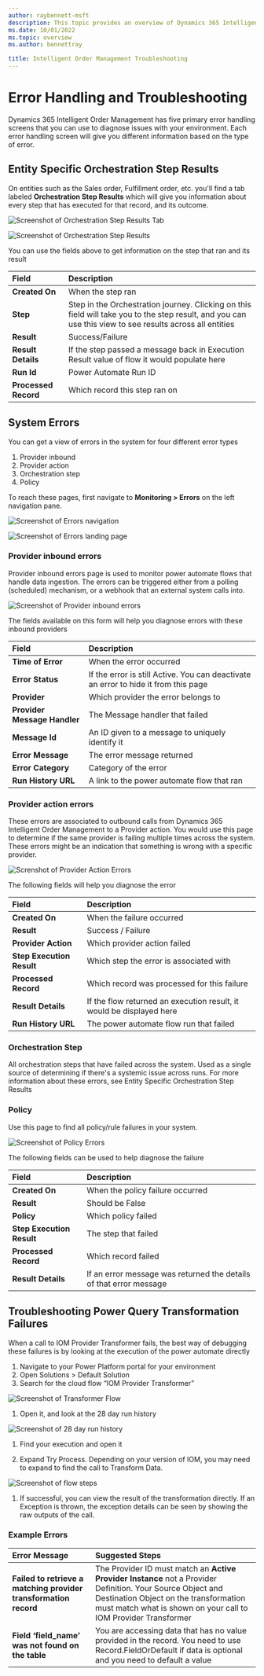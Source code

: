 ```yaml
---
author: raybennett-msft
description: This topic provides an overview of Dynamics 365 Intelligent Order Management Troubleshooting
ms.date: 10/01/2022
ms.topic: overview
ms.author: bennettray

title: Intelligent Order Management Troubleshooting
---
```

# Error Handling and Troubleshooting
Dynamics 365 Intelligent Order Management has five primary error handling screens that you can use to diagnose issues with your environment. Each error handling screen will give you different information based on the type of error.

## Entity Specific Orchestration Step Results
On entities such as the Sales order, Fulfillment order, etc. you'll find a tab labeled **Orchestration Step Results** which will give you information about every step that has executed for that record, and its outcome.

![Screenshot of Orchestration Step Results Tab](media/troubleshooting-001.png)

![Screenshot of Orchestration Step Results](media/troubleshooting-002.png)

You can use the fields above to get information on the step that ran and its result

|**Field**|**Description**|
| :- | :- |
|**Created On**|When the step ran|
|**Step**|Step in the Orchestration journey. Clicking on this field will take you to the step result, and you can use this view to see results across all entities|
|**Result**|Success/Failure|
|**Result Details**|If the step passed a message back in Execution Result value of flow it would populate here|
|**Run Id**|Power Automate Run ID|
|**Processed Record**|Which record this step ran on|

## System Errors
You can get a view of errors in the system for four different error types

1. Provider inbound
1. Provider action
1. Orchestration step
1. Policy

To reach these pages, first navigate to **Monitoring > Errors** on the left navigation pane.

![Screenshot of Errors navigation](media/troubleshooting-003.png)

![Screenshot of Errors landing page](media/troubleshooting-004.png)

### Provider inbound errors
Provider inbound errors page is used to monitor power automate flows that handle data ingestion. The errors can be triggered either from a polling (scheduled) mechanism, or a webhook that an external system calls into.

![Screenshot of Provider inbound errors](media/troubleshooting-005.png)

The fields available on this form will help you diagnose errors with these inbound providers

|**Field**|**Description**|
| :- | :- |
|**Time of Error**|When the error occurred|
|**Error Status**|If the error is still Active. You can deactivate an error to hide it from this page|
|**Provider**|Which provider the error belongs to|
|**Provider Message Handler**|The Message handler that failed|
|**Message Id**|An ID given to a message to uniquely identify it|
|**Error Message**|The error message returned|
|**Error Category**|Category of the error|
|**Run History URL**|A link to the power automate flow that ran|

### Provider action errors
These errors are associated to outbound calls from Dynamics 365 Intelligent Order Management to a Provider action. You would use this page to determine if the same provider is failing multiple times across the system. These errors might be an indication that something is wrong with a specific provider.

![Screnshot of Provider Action Errors](media/troubleshooting-006.png)

The following fields will help you diagnose the error

|**Field**|**Description**|
| :- | :- |
|**Created On**|When the failure occurred|
|**Result**|Success / Failure|
|**Provider Action**|Which provider action failed|
|**Step Execution Result**|Which step the error is associated with|
|**Processed Record**|Which record was processed for this failure|
|**Result Details**|If the flow returned an execution result, it would be displayed here|
|**Run History URL**|The power automate flow run that failed|

### Orchestration Step
All orchestration steps that have failed across the system. Used as a single source of determining if there's a systemic issue across runs. For more information about these errors, see Entity Specific Orchestration Step Results

### Policy
Use this page to find all policy/rule failures in your system. 

![Screenshot of Policy Errors](media/troubleshooting-007.png)

The following fields can be used to help diagnose the failure

|**Field**|**Description**|
| :- | :- |
|**Created On**|When the policy failure occurred|
|**Result**|Should be False|
|**Policy**|Which policy failed|
|**Step Execution Result**|The step that failed|
|**Processed Record**|Which record failed|
|**Result Details**|If an error message was returned the details of that error message|

## Troubleshooting Power Query Transformation Failures

When a call to IOM Provider Transformer fails, the best way of debugging these failures is by looking at the execution of the power automate directly

1. Navigate to your Power Platform portal for your environment
1. Open Solutions > Default Solution
1. Search for the cloud flow “IOM Provider Transformer”

![Screenshot of Transformer Flow](media/troubleshooting-008.png)

1. Open it, and look at the 28 day run history

![Screenshot of 28 day run history](media/troubleshooting-009.png)

1. Find your execution and open it

1. Expand Try Process. Depending on your version of IOM, you may need to expand to find the call to Transform Data.

![Screenshot of flow steps](media/troubleshooting-010.png)

1. If successful, you can view the result of the transformation directly. If an Exception is thrown, the exception details can be seen by showing the raw outputs of the call.

### Example Errors


|**Error Message**|**Suggested Steps**|
| :- | :- |
|**Failed to retrieve a matching provider transformation record**|The Provider ID must match an **Active Provider Instance** not a Provider Definition. Your Source Object and Destination Object on the transformation must match what is shown on your call to IOM Provider Transformer|
|**Field ‘field\_name’ was not found on the table**|You are accessing data that has no value provided in the record. You need to use Record.FieldOrDefault if data is optional and you need to default a value|
